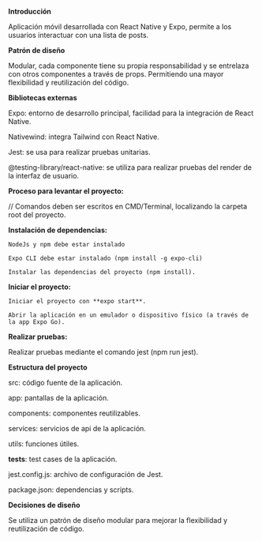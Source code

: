 **Introducción**

  Aplicación móvil desarrollada con React Native y Expo, permite a los usuarios interactuar con una lista de posts.

**Patrón de diseño**

  Modular, cada componente tiene su propia responsabilidad y se entrelaza con otros componentes a través de props. Permitiendo una mayor flexibilidad y reutilización del código.

**Bibliotecas externas**

  Expo: entorno de desarrollo principal, facilidad para la integración de React Native.
  
  Nativewind: integra Tailwind con React Native.
  
  Jest: se usa para realizar pruebas unitarias.
  
  @testing-library/react-native: se utiliza para realizar pruebas del render de la interfaz de usuario.

**Proceso para levantar el proyecto:**

  // Comandos deben ser escritos en CMD/Terminal, localizando la carpeta root del proyecto.
  
  **Instalación de dependencias:**
  
    NodeJs y npm debe estar instalado
    
    Expo CLI debe estar instalado (npm install -g expo-cli)
    
    Instalar las dependencias del proyecto (npm install).
    
  **Iniciar el proyecto:**
  
    Iniciar el proyecto con **expo start**.
    
    Abrir la aplicación en un emulador o dispositivo físico (a través de la app Expo Go).

**Realizar pruebas:**

  Realizar pruebas mediante el comando jest (npm run jest).

**Estructura del proyecto**

  src: código fuente de la aplicación.

  app: pantallas de la aplicación.

  components: componentes reutilizables.

  services: servicios de api de la aplicación.

  utils: funciones útiles.

  __tests__: test cases de la aplicación.

  jest.config.js: archivo de configuración de Jest.

  package.json: dependencias y scripts.

**Decisiones de diseño**

  Se utiliza un patrón de diseño modular para mejorar la flexibilidad y reutilización de código.
